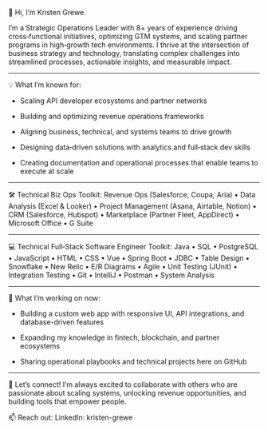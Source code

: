 👋 Hi, I’m Kristen Grewe.

I’m a Strategic Operations Leader with 8+ years of experience driving cross‑functional initiatives, optimizing GTM systems, and scaling partner programs in high‑growth tech environments. I thrive at the intersection of business strategy and technology, translating complex challenges into streamlined processes, actionable insights, and measurable impact.

__________________________________________________________________________________________________________________________________
💡 What I’m known for:

- Scaling API developer ecosystems and partner networks

- Building and optimizing revenue operations frameworks

- Aligning business, technical, and systems teams to drive growth

- Designing data‑driven solutions with analytics and full‑stack dev skills

- Creating documentation and operational processes that enable teams to execute at scale

__________________________________________________________________________________________________________________________________
🛠 Technical Biz Ops Toolkit:
Revenue Ops (Salesforce, Coupa, Aria) • Data Analysis (Excel & Looker) • Project Management (Asana, Airtable, Notion) •
CRM (Salesforce, Hubspot) • Marketplace (Partner Fleet, AppDirect) • Microsoft Office • G Suite

__________________________________________________________________________________________________________________________________
💻 Technical Full‑Stack Software Engineer Toolkit:
Java • SQL • PostgreSQL • JavaScript • HTML • CSS • Vue • Spring Boot • JDBC • Table Design • Snowflake • New Relic •
E/R Diagrams • Agile • Unit Testing (JUnit) • Integration Testing • Git • IntelliJ • Postman • System Analysis

__________________________________________________________________________________________________________________________________
🌱 What I’m working on now:

- Building a custom web app with responsive UI, API integrations, and database-driven features

- Expanding my knowledge in fintech, blockchain, and partner ecosystems

- Sharing operational playbooks and technical projects here on GitHub

__________________________________________________________________________________________________________________________________
🤝 Let’s connect!
I’m always excited to collaborate with others who are passionate about scaling systems, unlocking revenue opportunities, and building tools that empower people.

📫 Reach out: LinkedIn: kristen-grewe
